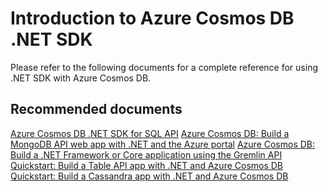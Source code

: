 <properties
	pageTitle="Azure Cosmos DB .NET SDK"
	description="Azure Cosmos DB .NET SDK"
	service="microsoft.documentdb"
	resource="databaseAccounts"
	authors="balaksms"
	displayOrder="302"
	selfHelpType="resource"
	supportTopicIds="32597487"
	resourceTags=""
	productPesIds="15585"
	cloudEnvironments="public"
/>

# Introduction to Azure Cosmos DB .NET SDK

Please refer to the following documents for a complete reference for using .NET SDK with Azure Cosmos DB.

## **Recommended documents**

[Azure Cosmos DB .NET SDK for SQL API](https://docs.microsoft.com/azure/cosmos-db/sql-api-sdk-dotnet)
[Azure Cosmos DB: Build a MongoDB API web app with .NET and the Azure portal](https://docs.microsoft.com/azure/cosmos-db/create-mongodb-dotnet)
[Azure Cosmos DB: Build a .NET Framework or Core application using the Gremlin API](https://docs.microsoft.com/azure/cosmos-db/create-graph-dotnet)
[Quickstart: Build a Table API app with .NET and Azure Cosmos DB](https://docs.microsoft.com/azure/cosmos-db/create-table-dotnet)
[Quickstart: Build a Cassandra app with .NET and Azure Cosmos DB](https://docs.microsoft.com/azure/cosmos-db/create-cassandra-dotnet)
